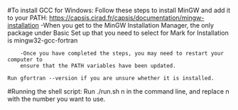 #To install GCC for Windows:
	Follow these steps to install MinGW and add it to your PATH:
	https://capsis.cirad.fr/capsis/documentation/mingw-installation
		-When you get to the MinGW Installation Manager, 
		the only package under Basic Set up that you need to 
		select for Mark for Installation is mingw32-gcc-fortran
	
		-Once you have completed the steps, you may need to restart your computer to
		ensure that the PATH variables have been updated.
	
	Run gfortran --version if you are unsure whether it is installed.

#Running the shell script:
	Run ./run.sh n in the command line, and replace n with the number you want to use.
